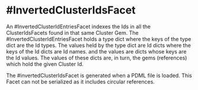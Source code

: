 # #InvertedClusterIdsFacet

An #InvertedClusterIdEntriesFacet indexes the Ids in 
all the ClusterIdsFacets found
in that same Cluster Gem.
The #InvertedClusterIdEntriesFacet holds a type dict 
where the keys of the type dict are the Id types.
The values held by the type dict are Id dicts
where the keys of the Id dicts are Id names.
and the values are dicts whose keys 
are the
Id values. The values of these dicts are, in turn, the gems
(references) which
hold the given Cluster Id.

The #invertedClusterIdsFacet is generated when a PDML file is loaded.
This Facet can not be serialized as it includes circular 
references.
